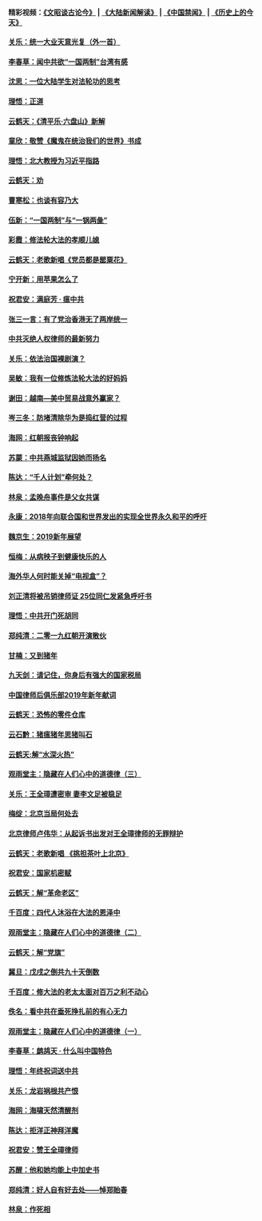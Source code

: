 #### 精彩视频：[《文昭谈古论今》](https://github.com/gfw-breaker/wenzhao/blob/master/README.md?t=01091530) | [《大陆新闻解读》](https://github.com/gfw-breaker/ntdtv-comedy/blob/master/README.md?t=01091530) | [《中国禁闻》](https://github.com/gfw-breaker/ntdtv-news/blob/master/README.md?t=01091530) | [《历史上的今天》](https://github.com/gfw-breaker/today-in-history/blob/master/README.md?t=01091530) 

#### [关乐：统一大业天意光复（外一首）](../pages/nsc993/n10963765.md?t=01091530) 

#### [李春草：闻中共欲“一国两制”台湾有感](../pages/nsc993/n10963761.md?t=01091530) 

#### [沈思：一位大陆学生对法轮功的思考](../pages/nsc993/n10960706.md?t=01091530) 

#### [理悟：正道](../pages/nsc993/n10960529.md?t=01091530) 

#### [云鹤天：《清平乐‧六盘山》新解](../pages/nsc993/n10959258.md?t=01091530) 

#### [童欣：敬赞《魔鬼在统治我们的世界》书成](../pages/nsc993/n10959244.md?t=01091530) 

#### [理悟：北大教授为习近平指路](../pages/nsc993/n10959234.md?t=01091530) 

#### [云鹤天：劝](../pages/nsc993/n10959226.md?t=01091530) 

#### [曹寒松：也谈有容乃大](../pages/nsc993/n10959191.md?t=01091530) 

#### [伍新：“一国两制”与“一锅两彘”](../pages/nsc993/n10958297.md?t=01091530) 

#### [彩霞：修法轮大法的孝顺儿媳](../pages/nsc993/n10958333.md?t=01091530) 

#### [云鹤天：老歌新唱《党员都是罂粟花》](../pages/nsc993/n10958225.md?t=01091530) 

#### [宁开新：用苹果怎么了](../pages/nsc993/n10955962.md?t=01091530) 

#### [祝君安：满庭芳 · 瘟中共](../pages/nsc993/n10955949.md?t=01091530) 

#### [张三一言：有了党治香港无了两岸统一](../pages/nsc993/n10955943.md?t=01091530) 

#### [中共灭绝人权律师的最新努力](../pages/nsc993/n10954725.md?t=01091530) 

#### [关乐：依法治国裸剧演？](../pages/nsc993/n10952420.md?t=01091530) 

#### [吴敏：我有一位修炼法轮大法的好妈妈](../pages/nsc993/n10952484.md?t=01091530) 

#### [谢田：越南—美中贸易战意外赢家？](../pages/nsc993/n10940351.md?t=01091530) 

#### [岑三冬：防堵清除华为是捣红营的过程](../pages/nsc993/n10952342.md?t=01091530) 

#### [海网：红朝报丧钟响起](../pages/nsc993/n10951480.md?t=01091530) 

#### [苏蒙：中共燕城监狱因她而扬名](../pages/nsc993/n10951476.md?t=01091530) 

#### [陈达：“千人计划”牵何处？](../pages/nsc993/n10951466.md?t=01091530) 

#### [林泉：孟晚舟事件是父女共谋](../pages/nsc993/n10947780.md?t=01091530) 

#### [永康：2018年向联合国和世界发出的实现全世界永久和平的呼吁](../pages/nsc993/n10947756.md?t=01091530) 

#### [魏京生：2019新年展望](../pages/nsc993/n10947691.md?t=01091530) 

#### [恒梅：从病秧子到健康快乐的人](../pages/nsc993/n10947469.md?t=01091530) 

#### [海外华人何时能关掉“电视盒”？](../pages/nsc993/n10945406.md?t=01091530) 

#### [刘正清将被吊销律师证 25位同仁发紧急呼吁书](../pages/nsc993/n10944361.md?t=01091530) 

#### [理悟：中共开门死胡同](../pages/nsc993/n10944908.md?t=01091530) 

#### [郑纯清：二零一九红朝开演散伙](../pages/nsc993/n10944905.md?t=01091530) 

#### [甘楠：又到猪年](../pages/nsc993/n10944903.md?t=01091530) 

#### [九天剑：请记住，你身后有强大的国家税局](../pages/nsc993/n10944885.md?t=01091530) 

#### [中国律师后俱乐部2019年新年献词](../pages/nsc993/n10944348.md?t=01091530) 

#### [云鹤天：恐怖的零件仓库](../pages/nsc993/n10942847.md?t=01091530) 

#### [云石黔：猪瘟猪年思猪叫石](../pages/nsc993/n10943180.md?t=01091530) 

#### [云鹤天:解“水深火热”](../pages/nsc993/n10942828.md?t=01091530) 

#### [观雨堂主：隐藏在人们心中的道德律（三）](../pages/nsc993/n10941445.md?t=01091530) 

#### [关乐：王全璋遭密审 妻李文足被稳足](../pages/nsc993/n10941420.md?t=01091530) 

#### [梅绽：北京当局何处去](../pages/nsc993/n10941407.md?t=01091530) 

#### [北京律师卢伟华：从起诉书出发对王全璋律师的无罪辩护](../pages/nsc993/n10939303.md?t=01091530) 

#### [云鹤天：老歌新唱 《挑担茶叶上北京》](../pages/nsc993/n10937870.md?t=01091530) 

#### [祝君安：国家机密赋](../pages/nsc993/n10937863.md?t=01091530) 

#### [云鹤天：解“革命老区”](../pages/nsc993/n10937858.md?t=01091530) 

#### [千百度：四代人沐浴在大法的恩泽中](../pages/nsc993/n10937630.md?t=01091530) 

#### [观雨堂主：隐藏在人们心中的道德律（二）](../pages/nsc993/n10937219.md?t=01091530) 

#### [云鹤天：解“党旗”](../pages/nsc993/n10937211.md?t=01091530) 

#### [冀旦：戊戌之倒共九十天倒数](../pages/nsc993/n10937168.md?t=01091530) 

#### [千百度：修大法的老太太面对百万之利不动心](../pages/nsc993/n10934913.md?t=01091530) 

#### [佚名：看中共在垂死挣扎前的有心无力](../pages/nsc993/n10934707.md?t=01091530) 

#### [观雨堂主：隐藏在人们心中的道德律（一）](../pages/nsc993/n10934699.md?t=01091530) 

#### [李春草：鹧鸪天 ‧ 什么叫中国特色](../pages/nsc993/n10934694.md?t=01091530) 

#### [理悟：年终祝词送中共](../pages/nsc993/n10933269.md?t=01091530) 

#### [关乐：龙岩祸根共产恨](../pages/nsc993/n10933253.md?t=01091530) 

#### [海网：海啸天然清醒剂](../pages/nsc993/n10933251.md?t=01091530) 

#### [陈达：拒洋正神拜洋魔](../pages/nsc993/n10933235.md?t=01091530) 

#### [祝君安：赞王全璋律师](../pages/nsc993/n10933273.md?t=01091530) 

#### [苏醒：他和她均能上中加史书](../pages/nsc993/n10933262.md?t=01091530) 

#### [郑纯清：好人自有好去处——悼郑贻春](../pages/nsc993/n10933256.md?t=01091530) 

#### [林泉：作死相](../pages/nsc993/n10933248.md?t=01091530) 

